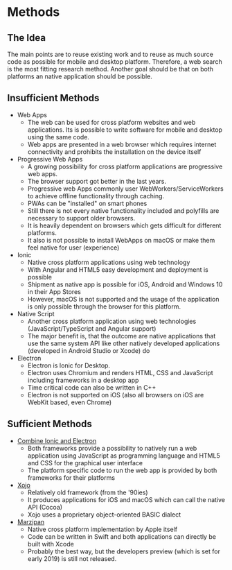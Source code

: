 # Methods
## The Idea
The main points are to reuse existing work and to reuse as much source code as possible for mobile and desktop platform. Therefore, a web search is the most fitting research method. Another goal should be that on both platforms an native application should be possible.

## Insufficient Methods
* Web Apps
    + The web can be used for cross platform websites and web applications. Its is possible to write software for mobile and desktop using the same code.
    - Web apps are presented in a web browser which requires internet connectivity and prohibits the installation on the device itself
* Progressive Web Apps
    + A growing possibility for cross platform applications are progressive web apps. 
    + The browser support got better in the last years.
    + Progressive web Apps commonly user WebWorkers/ServiceWorkers to achieve offline functionality through caching.
    + PWAs can be "installed" on smart phones
    - Still there is not every native functionality included and polyfills are necessary to support older browsers.
    - It is heavily dependent on browsers which gets difficult for different platforms.
    - It also is not possible to install WebApps on macOS or make them feel native for user (experience)
* Ionic
    + Native cross platform applications using web technology
    + With Angular and HTML5 easy development and deployment is possible
    + Shipment as native app is possible for iOS, Android and Windows 10 in their App Stores
    - However, macOS is not supported and the usage of the application is only possible through the browser for this platform.
* Native Script
    + Another cross platform application using web technologies (JavaScript/TypeScript and Angular support)
    + The major benefit is, that the outcome are native applications that use the same system API like other natively developed applications (developed in Android Studio or Xcode) do 
* Electron
    + Electron is Ionic for Desktop.
    + Electron uses Chromium and renders HTML, CSS and JavaScript including frameworks in a desktop app
    + Time critical code can also be written in C++
    - Electron is not supported on iOS (also all browsers on iOS are WebKit based, even Chrome)
## Sufficient Methods
* [Combine Ionic and Electron](ionic_electron.md "Go to combine Ionic and Electron")
    * Both frameworks provide a possibility to natively run a web application using JavaScript as programming language and HTML5 and CSS for the graphical user interface
    * The platform specific code to run the web app is provided by both frameworks for their platforms
* [Xojo](xojo.md "Go to Xojo")
    * Relatively old framework (from the '90ies)
    * It produces applications for iOS and macOS which can call the native API (Cocoa)
    * Xojo uses a proprietary object-oriented BASIC dialect 
* [Marzipan](marzipan.md "Go to Marzipan")
    * Native cross platform implementation by Apple itself
    * Code can be written in Swift and both applications can directly be built with Xcode
    * Probably the best way, but the developers preview (which is set for early 2019) is still not released.
